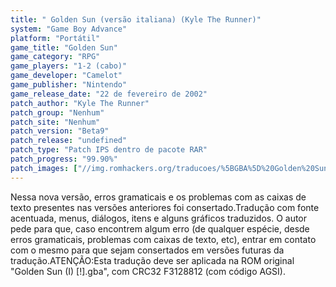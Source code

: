 ```yaml
---
title: " Golden Sun (versão italiana) (Kyle The Runner)"
system: "Game Boy Advance"
platform: "Portátil"
game_title: "Golden Sun"
game_category: "RPG"
game_players: "1-2 (cabo)"
game_developer: "Camelot"
game_publisher: "Nintendo"
game_release_date: "22 de fevereiro de 2002"
patch_author: "Kyle The Runner"
patch_group: "Nenhum"
patch_site: "Nenhum"
patch_version: "Beta9"
patch_release: "undefined"
patch_type: "Patch IPS dentro de pacote RAR"
patch_progress: "99.90%"
patch_images: ["//img.romhackers.org/traducoes/%5BGBA%5D%20Golden%20Sun%20%2528I%2529%20-%20Kyle%20The%20Runner%20-%20Beta8%20-%201.png","//img.romhackers.org/traducoes/%5BGBA%5D%20Golden%20Sun%20%2528I%2529%20-%20Kyle%20The%20Runner%20-%20Beta8%20-%202.png","//img.romhackers.org/traducoes/%5BGBA%5D%20Golden%20Sun%20%2528I%2529%20-%20Kyle%20The%20Runner%20-%20Beta8%20-%203.png"]
---
```

Nessa nova versão, erros gramaticais e os problemas com as caixas de texto presentes nas versões anteriores foi consertado.Tradução com fonte acentuada, menus, diálogos, itens e alguns gráficos traduzidos. O autor pede para que, caso encontrem algum erro (de qualquer espécie, desde erros gramaticais, problemas com caixas de texto, etc), entrar em contato com o mesmo para que sejam consertados em versões futuras da tradução.ATENÇÃO:Esta tradução deve ser aplicada na ROM original "Golden Sun (I) [!].gba", com CRC32 F3128812 (com código AGSI).